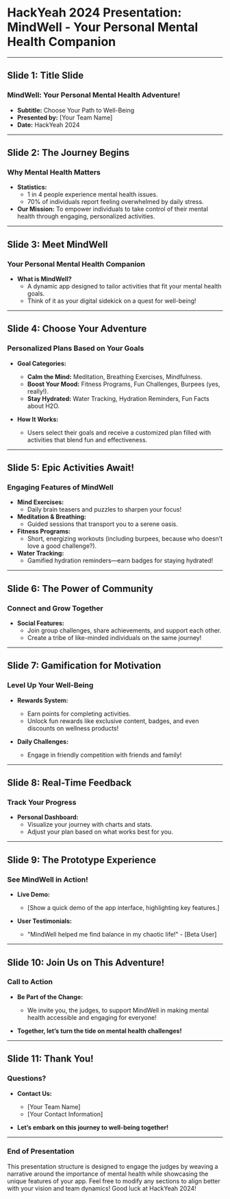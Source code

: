 # **HackYeah 2024 Presentation: MindWell - Your Personal Mental Health Companion**

---

## **Slide 1: Title Slide**
### **MindWell: Your Personal Mental Health Adventure!**
- **Subtitle:** Choose Your Path to Well-Being
- **Presented by:** [Your Team Name]
- **Date:** HackYeah 2024

---

## **Slide 2: The Journey Begins**
### **Why Mental Health Matters**
- **Statistics:** 
  - 1 in 4 people experience mental health issues.
  - 70% of individuals report feeling overwhelmed by daily stress.
- **Our Mission:** To empower individuals to take control of their mental health through engaging, personalized activities.

---

## **Slide 3: Meet MindWell**
### **Your Personal Mental Health Companion**
- **What is MindWell?**
  - A dynamic app designed to tailor activities that fit your mental health goals.
  - Think of it as your digital sidekick on a quest for well-being!

---

## **Slide 4: Choose Your Adventure**
### **Personalized Plans Based on Your Goals**
- **Goal Categories:**
  - **Calm the Mind:** Meditation, Breathing Exercises, Mindfulness.
  - **Boost Your Mood:** Fitness Programs, Fun Challenges, Burpees (yes, really!).
  - **Stay Hydrated:** Water Tracking, Hydration Reminders, Fun Facts about H2O.
  
- **How It Works:**
  - Users select their goals and receive a customized plan filled with activities that blend fun and effectiveness.

---

## **Slide 5: Epic Activities Await!**
### **Engaging Features of MindWell**
- **Mind Exercises:** 
  - Daily brain teasers and puzzles to sharpen your focus!
- **Meditation & Breathing:** 
  - Guided sessions that transport you to a serene oasis.
- **Fitness Programs:** 
  - Short, energizing workouts (including burpees, because who doesn’t love a good challenge?).
- **Water Tracking:** 
  - Gamified hydration reminders—earn badges for staying hydrated!

---

## **Slide 6: The Power of Community**
### **Connect and Grow Together**
- **Social Features:**
  - Join group challenges, share achievements, and support each other.
  - Create a tribe of like-minded individuals on the same journey!

---

## **Slide 7: Gamification for Motivation**
### **Level Up Your Well-Being**
- **Rewards System:**
  - Earn points for completing activities.
  - Unlock fun rewards like exclusive content, badges, and even discounts on wellness products!
  
- **Daily Challenges:**
  - Engage in friendly competition with friends and family!

---

## **Slide 8: Real-Time Feedback**
### **Track Your Progress**
- **Personal Dashboard:**
  - Visualize your journey with charts and stats.
  - Adjust your plan based on what works best for you.

---

## **Slide 9: The Prototype Experience**
### **See MindWell in Action!**
- **Live Demo:**
  - [Show a quick demo of the app interface, highlighting key features.]
  
- **User Testimonials:**
  - "MindWell helped me find balance in my chaotic life!" - [Beta User]

---

## **Slide 10: Join Us on This Adventure!**
### **Call to Action**
- **Be Part of the Change:**
  - We invite you, the judges, to support MindWell in making mental health accessible and engaging for everyone!
  
- **Together, let’s turn the tide on mental health challenges!**

---

## **Slide 11: Thank You!**
### **Questions?**
- **Contact Us:**
  - [Your Team Name]
  - [Your Contact Information]
  
- **Let’s embark on this journey to well-being together!**

---

### **End of Presentation**

This presentation structure is designed to engage the judges by weaving a narrative around the importance of mental health while showcasing the unique features of your app. Feel free to modify any sections to align better with your vision and team dynamics! Good luck at HackYeah 2024!
